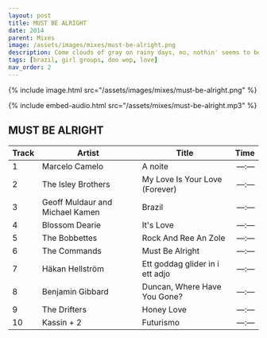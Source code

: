 ```yaml
---
layout: post
title: MUST BE ALRIGHT
date: 2014
parent: Mixes
image: /assets/images/mixes/must-be-alright.png
description: Come clouds of gray on rainy days, no, nothin' seems to bother me
tags: [brazil, girl groups, doo wop, love]
nav_order: 2
---
```

{% include image.html src="/assets/images/mixes/must-be-alright.png" %}

{% include embed-audio.html src="/assets/mixes/must-be-alright.mp3" %}

## MUST BE ALRIGHT

|Track|Artist|Title|Time|
|-|-|----------------|-:|
|1 | Marcelo Camelo | A noite | —:— |
|2 | The Isley Brothers | My Love Is Your Love (Forever) | —:— |
|3 | Geoff Muldaur and Michael Kamen | Brazil | —:— |
|4 | Blossom Dearie | It's Love | —:— |
|5 | The Bobbettes | Rock And Ree An Zole | —:— |
|6 | The Commands | Must Be Alright | —:— |
|7 | Häkan Hellström | Ett goddag glider in i ett adjo | —:— |
|8 | Benjamin Gibbard | Duncan, Where Have You Gone? | —:— |
|9 | The Drifters | Honey Love | —:— |
|10 | Kassin + 2 | Futurismo | —:— |
